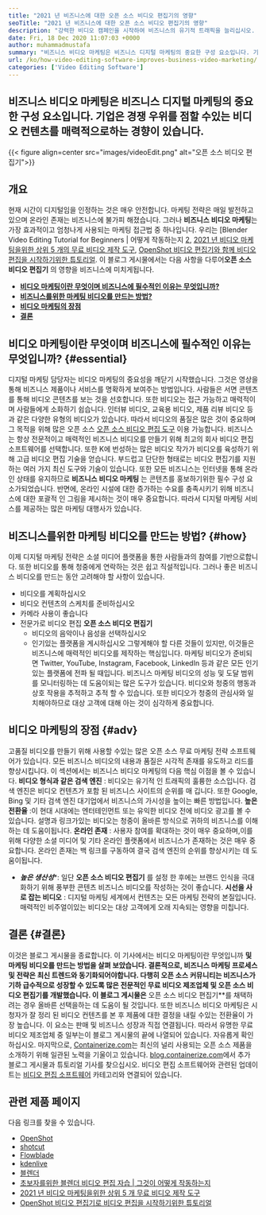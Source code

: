 ```yaml
---
title: "2021 년 비즈니스에 대한 오픈 소스 비디오 편집기의 영향" 
seoTitle: "2021 년 비즈니스에 대한 오픈 소스 비디오 편집기의 영향" 
description: "강력한 비디오 캠페인을 시작하여 비즈니스의 유기적 트래픽을 늘리십시오. 이 블로그 게시물은 오픈 소스 비디오 편집기 사용의 이점을 설명합니다." 
date: Fri, 18 Dec 2020 11:07:03 +0000
author: muhammadmustafa
summary: "비즈니스 비디오 마케팅은 비즈니스 디지털 마케팅의 중요한 구성 요소입니다. 기업은 경쟁 우위를 점할 수있는 비디오 컨텐츠를 매력적으로하는 경향이 있습니다." 
url: /ko/how-video-editing-software-improves-business-video-marketing/
categories: ['Video Editing Software']
---
```


## 비즈니스 비디오 마케팅은 비즈니스 디지털 마케팅의 중요한 구성 요소입니다. 기업은 경쟁 우위를 점할 수있는 비디오 컨텐츠를 매력적으로하는 경향이 있습니다.

{{< figure align=center src="images/videoEdit.png" alt="오픈 소스 비디오 편집기">}}


## 개요
현재 시간이 디지털임을 인정하는 것은 매우 안전합니다. 마케팅 전략은 매일 발전하고 있으며 온라인 존재는 비즈니스에 불가피 해졌습니다. 그러나 **비즈니스 비디오 마케팅**는 가장 효과적이고 엄청나게 사용되는 마케팅 접근법 중 하나입니다. 우리는 [Blender Video Editing Tutorial for Beginners | 어떻게 작동하는지 [2], [2021 년 비디오 마케팅을위한 상위 5 개의 무료 비디오 제작 도구][3], [OpenShot 비디오 편집기와 함께 비디오 편집을 시작하기위한 튜토리얼][4]. 이 블로그 게시물에서는 다음 사항을 다루어**오픈 소스 비디오 편집기** 의 영향을 비즈니스에 미치게됩니다.
* **[비디오 마케팅이란 무엇이며 비즈니스에 필수적인 이유는 무엇입니까?][5]** 
* **[비즈니스를위한 마케팅 비디오를 만드는 방법?][6]** 
* **[비디오 마케팅의 장점][7]** 
* **[결론][8]** 

## 비디오 마케팅이란 무엇이며 비즈니스에 필수적인 이유는 무엇입니까? {#essential}

디지털 마케팅 담당자는 비디오 마케팅의 중요성을 깨닫기 시작했습니다. 그것은 영상을 통해 비즈니스 제품이나 서비스를 명확하게 보여주는 방법입니다. 사람들은 서면 콘텐츠를 통해 비디오 콘텐츠를 보는 것을 선호합니다. 또한 비디오는 접근 가능하고 매력적이며 사람들에게 소화하기 쉽습니다. 인터뷰 비디오, 교육용 비디오, 제품 리뷰 비디오 등과 같은 다양한 유형의 비디오가 있습니다. 따라서 비디오의 품질은 많은 것이 중요하며 그 목적을 위해 많은 오픈 소스 [오픈 소스 비디오 편집 도구][1] 이용 가능합니다. 비즈니스는 항상 전문적이고 매력적인 비즈니스 비디오를 만들기 위해 최고의 회사 비디오 편집 소프트웨어를 선택합니다.
또한 K에 번성하는 많은 비디오 작가가 비디오를 육성하기 위해 고급 비디오 편집 기술을 얻습니다. 부드럽고 단단한 형태로는 비디오 편집기를 지원하는 여러 가지 최신 도구와 기술이 있습니다. 또한 모든 비즈니스는 인터넷을 통해 온라인 상태를 유지하므로 **비즈니스 비디오 마케팅** 는 콘텐츠를 홍보하기위한 필수 구성 요소가되었습니다. 반면에, 온라인 시설에 대한 증가하는 수요를 충족시키기 위해 비즈니스에 대한 포괄적 인 그림을 제시하는 것이 매우 중요합니다. 따라서 디지털 마케팅 서비스를 제공하는 많은 마케팅 대행사가 있습니다.

## 비즈니스를위한 마케팅 비디오를 만드는 방법? {#how}

이제 디지털 마케팅 전략은 소셜 미디어 플랫폼을 통한 사람들과의 참여를 기반으로합니다. 또한 비디오를 통해 청중에게 연락하는 것은 쉽고 직설적입니다. 그러나 좋은 비즈니스 비디오를 만드는 동안 고려해야 할 사항이 있습니다.
  * 비디오를 계획하십시오
  * 비디오 컨텐츠의 스케치를 준비하십시오
  * 카메라 사용이 좋습니다
* 전문가로 비디오 편집 **오픈 소스 비디오 편집기** 
  * 비디오의 음악이나 음성을 선택하십시오
  * 인기있는 플랫폼을 게시하십시오
그렇게해야 할 다른 것들이 있지만, 이것들은 비즈니스에 매력적인 비디오를 제작하는 핵심입니다. 마케팅 비디오가 준비되면 Twitter, YouTube, Instagram, Facebook, LinkedIn 등과 같은 모든 인기있는 플랫폼에 전파 될 때입니다. 비즈니스 마케팅 비디오의 성능 및 도달 범위를 모니터링하는 데 도움이되는 많은 도구가 있습니다. 비디오와 청중의 행동과 상호 작용을 추적하고 추적 할 수 있습니다. 또한 비디오가 청중의 관심사와 일치해야하므로 대상 고객에 대해 아는 것이 심각하게 중요합니다.

## 비디오 마케팅의 장점  {#adv}

고품질 비디오를 만들기 위해 사용할 수있는 많은 오픈 소스 무료 마케팅 전략 소프트웨어가 있습니다. 모든 비즈니스 비디오의 내용과 품질은 시각적 존재를 유도하고 리드를 향상시킵니다. 이 섹션에서는 비즈니스 비디오 마케팅의 다음 핵심 이점을 볼 수 있습니다.
**비디오 형식과 같은 검색 엔진** : 비디오는 유기적 인 트래픽의 훌륭한 소스입니다. 검색 엔진은 비디오 컨텐츠가 포함 된 비즈니스 사이트의 순위를 매 깁니다. 또한 Google, Bing 및 기타 검색 엔진 대기업에서 비즈니스의 가시성을 높이는 빠른 방법입니다.
**높은 전환율** :이 현대 시대에는 엔터테인먼트 또는 유익한 비디오 전에 비디오 광고를 볼 수 있습니다. 설명과 링크가있는 비디오는 청중이 올바른 방식으로 귀하의 비즈니스를 이해하는 데 도움이됩니다.
**온라인 존재** : 사용자 참여를 확대하는 것이 매우 중요하며,이를 위해 다양한 소셜 미디어 및 기타 온라인 플랫폼에서 비즈니스가 존재하는 것은 매우 중요합니다. 온라인 존재는 백 링크를 구동하여 결국 검색 엔진의 순위를 향상시키는 데 도움이됩니다.
* ***높은 생산성****: 일단 **오픈 소스 비디오 편집기** 를 설정 한 후에는 브랜드 인식을 극대화하기 위해 풍부한 콘텐츠 비즈니스 비디오를 작성하는 것이 좋습니다.
**시선을 사로 잡는 비디오** : 디지털 마케팅 세계에서 컨텐츠는 모든 마케팅 전략의 본질입니다. 매력적인 비주얼이있는 비디오는 대상 고객에게 오래 지속되는 영향을 미칩니다.

## 결론 {#결론}

이것은 블로그 게시물을 종료합니다. 이 기사에서는 비디오 마케팅이란 무엇입니까 **및 마케팅 비디오를 만드는 방법을 살펴 보았습니다. 결론적으로, 비즈니스 마케팅 프로세스 및 전략은 최신 트렌드와 동기화되어야합니다. 다행히 오픈 소스 커뮤니티는 비즈니스가 기하 급수적으로 성장할 수 있도록 많은 전문적인 무료 비디오 제조업체 및 오픈 소스 비디오 편집기를 개발했습니다. 이 블로그 게시물은** 오픈 소스 비디오 편집기**를 채택하려는 경우 올바른 선택을하는 데 도움이 될 것입니다. 또한 비즈니스 비디오 마케팅은 시청자가 잘 정리 된 비디오 컨텐츠를 본 후 제품에 대한 결정을 내릴 수있는 전환율이 가장 높습니다. 이 요소는 판매 및 비즈니스 성장과 직접 연결됩니다. 따라서 유명한 무료 비디오 제조업체 중 일부는이 블로그 게시물의 끝에 나열되어 있습니다. 자유롭게 확인하십시오.
마지막으로, [Containerize.com][9]는 최신의 널리 사용되는 오픈 소스 제품을 소개하기 위해 일관된 노력을 기울이고 있습니다. [blog.containerize.com][10]에서 추가 블로그 게시물과 튜토리얼 기사를 찾으십시오. 비디오 편집 소프트웨어와 관련된 업데이트는 [비디오 편집 소프트웨어][1] 카테고리와 연결되어 있습니다.

## 관련 제품 페이지
다음 링크를 찾을 수 있습니다.
  * [OpenShot][11]
  * [shotcut][12]
  * [Flowblade][13]
  * [kdenlive][14]
  * [블렌더][15]
  * [초보자를위한 블렌더 비디오 편집 자습 | 그것이 어떻게 작동하는지][2]
  * [2021 년 비디오 마케팅을위한 상위 5 개 무료 비디오 제작 도구][3]
  * [OpenShot 비디오 편집기로 비디오 편집을 시작하기위한 튜토리얼][4]



[1]: https://products.containerize.com/video-editing-software
[2]: https://blog.containerize.com/video-editing-software/blender-video-editing-tutorial-for-beginners/
[3]: https://blog.containerize.com/video-editing-software/top-5-open-source-video-editor-software-for-video-marketing/
[4]: https://blog.containerize.com/video-editing-software/openshot-video-editor-tutorial-for-beginners-open-source/
[5]: #essential
[6]: #how
[7]: #adv
[8]: #Conclusion
[9]: https://www.containerize.com/
[10]: https://blog.containerize.com/
[11]: https://products.containerize.com/video-editing-software/openshot
[12]: https://products.containerize.com/video-editing-software/shotcut
[13]: https://products.containerize.com/video-editing-software/flowblade
[14]: https://products.containerize.com/video-editing-software/kdenlive
[15]: https://products.containerize.com/video-editing-software/blender
